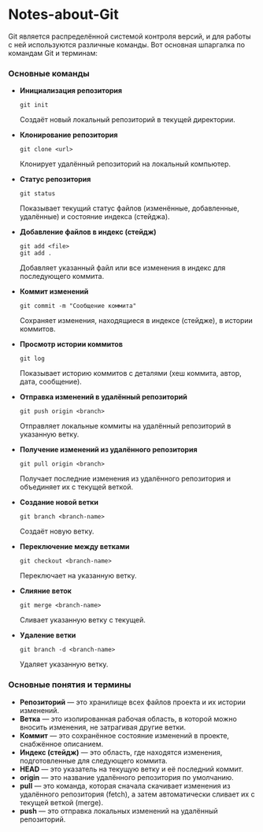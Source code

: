 # Notes-about-Git
Git является распределённой системой контроля версий, и для работы с ней используются различные команды. Вот основная шпаргалка по командам Git и терминам:

### Основные команды

- **Инициализация репозитория**
  ```
  git init
  ```
  Создаёт новый локальный репозиторий в текущей директории.

- **Клонирование репозитория**
  ```
  git clone <url>
  ```
  Клонирует удалённый репозиторий на локальный компьютер.

- **Статус репозитория**
  ```
  git status
  ```
  Показывает текущий статус файлов (изменённые, добавленные, удалённые) и состояние индекса (стейджа).

- **Добавление файлов в индекс (стейдж)**
  ```
  git add <file>
  git add .
  ```
  Добавляет указанный файл или все изменения в индекс для последующего коммита.

- **Коммит изменений**
  ```
  git commit -m "Сообщение коммита"
  ```
  Сохраняет изменения, находящиеся в индексе (стейдже), в истории коммитов.

- **Просмотр истории коммитов**
  ```
  git log
  ```
  Показывает историю коммитов с деталями (хеш коммита, автор, дата, сообщение).

- **Отправка изменений в удалённый репозиторий**
  ```
  git push origin <branch>
  ```
  Отправляет локальные коммиты на удалённый репозиторий в указанную ветку.

- **Получение изменений из удалённого репозитория**
  ```
  git pull origin <branch>
  ```
  Получает последние изменения из удалённого репозитория и объединяет их с текущей веткой.

- **Создание новой ветки**
  ```
  git branch <branch-name>
  ```
  Создаёт новую ветку.

- **Переключение между ветками**
  ```
  git checkout <branch-name>
  ```
  Переключает на указанную ветку.

- **Слияние веток**
  ```
  git merge <branch-name>
  ```
  Сливает указанную ветку с текущей.

- **Удаление ветки**
  ```
  git branch -d <branch-name>
  ```
  Удаляет указанную ветку.

### Основные понятия и термины

- **Репозиторий** — это хранилище всех файлов проекта и их истории изменений.
- **Ветка** — это изолированная рабочая область, в которой можно вносить изменения, не затрагивая другие ветки.
- **Коммит** — это сохранённое состояние изменений в проекте, снабжённое описанием.
- **Индекс (стейдж)** — это область, где находятся изменения, подготовленные для следующего коммита.
- **HEAD** — это указатель на текущую ветку и её последний коммит.
- **origin** — это название удалённого репозитория по умолчанию.
- **pull** — это команда, которая сначала скачивает изменения из удалённого репозитория (fetch), а затем автоматически сливает их с текущей веткой (merge).
- **push** — это отправка локальных изменений на удалённый репозиторий.

